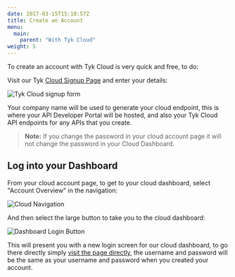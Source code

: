 ```yaml
---
date: 2017-03-15T15:10:57Z
title: Create an Account
menu: 
  main:
    parent: "With Tyk Cloud"
weight: 5
---
```


To create an account with Tyk Cloud is very quick and free, to do:

Visit our Tyk [Cloud Signup Page][1] and enter your details:

![Tyk Cloud signup form][2]

Your company name will be used to generate your cloud endpoint, this is where your API Developer Portal will be hosted, and also your Tyk Cloud API endpoints for any APIs that you create.

> **Note:** If you change the password in your cloud account page it will not change the password in your Cloud Dashboard.

## <a name="log-into-your-cloud-dashboard"></a> Log into your Dashboard

From your cloud account page, to get to your cloud dashboard, select "Account Overview" in the navigation:

![Cloud Navigation][3]

And then select the large button to take you to the cloud dashboard:

![Dashboard Login Button][4]

This will present you with a new login screen for our cloud dashboard, to go there directly simply [visit the page directly][5], the username and password will be the same as your username and password when you created your account.


[1]: https://cloud.tyk.io
[2]: /img/cloud/CloudSignup.png
[3]: /img/cloud/CloudNav.png
[4]: /img/cloud/DashLoginButton.png
[5]: https://admin.cloud.tyk.io

